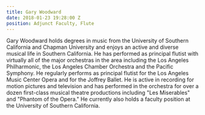 ```yaml
---
title: Gary Woodward
date: 2018-01-23 19:28:00 Z
position: Adjunct Faculty, Flute
---
```


Gary Woodward holds degrees in music from the University of Southern California and Chapman University and enjoys an active and diverse musical life in Southern California. He has performed as principal flutist with virtually all of the major orchestras in the area including the Los Angeles Philharmonic, the Los Angeles Chamber Orchestra and the Pacific Symphony. He regularly performs as principal flutist for the Los Angeles Music Center Opera and for the Joffrey Ballet. He is active in recording for motion pictures and television and has performed in the orchestra for over a dozen first-class musical theatre productions including "Les Miserables" and "Phantom of the Opera." He currently also holds a faculty position at the University of Southern California.
